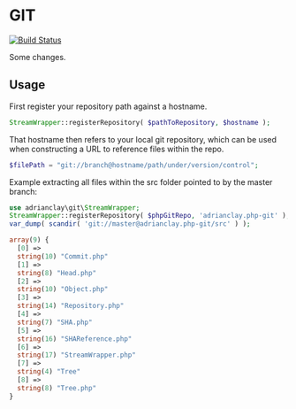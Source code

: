 GIT
====

[![Build Status](https://travis-ci.org/adrianclay/php-git.svg?branch=master)](https://travis-ci.org/adrianclay/php-git)


Some changes.

Usage
-----

First register your repository path against a hostname.

```php
StreamWrapper::registerRepository( $pathToRepository, $hostname );
```

That hostname then refers to your local git repository, which can be used when constructing a URL to reference files within the repo.

```php
$filePath = "git://branch@hostname/path/under/version/control";
```

Example extracting all files within the src folder pointed to by the master branch:

```php
use adrianclay\git\StreamWrapper;
StreamWrapper::registerRepository( $phpGitRepo, 'adrianclay.php-git' );
var_dump( scandir( 'git://master@adrianclay.php-git/src' ) );

array(9) {
  [0] =>
  string(10) "Commit.php"
  [1] =>
  string(8) "Head.php"
  [2] =>
  string(10) "Object.php"
  [3] =>
  string(14) "Repository.php"
  [4] =>
  string(7) "SHA.php"
  [5] =>
  string(16) "SHAReference.php"
  [6] =>
  string(17) "StreamWrapper.php"
  [7] =>
  string(4) "Tree"
  [8] =>
  string(8) "Tree.php"
}
```
